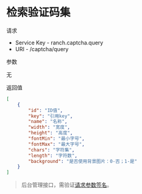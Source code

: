 # 检索验证码集

请求
- Service Key - ranch.captcha.query
- URI - /captcha/query

参数

无

返回值
```json
[
    {
        "id": "ID值",
        "key": "引用key",
        "name": "名称",
        "width": "宽度",
        "height": "高度",
        "fontMin": "最小字号",
        "fontMax": "最大字号",
        "chars": "字符集",
        "length": "字符数",
        "background": "是否使用背景图片：0-否；1-是"
    }
]
```

> 后台管理接口，需验证[请求参数签名](https://github.com/heisedebaise/tephra/blob/master/tephra-ctrl/doc/sign.md)。
